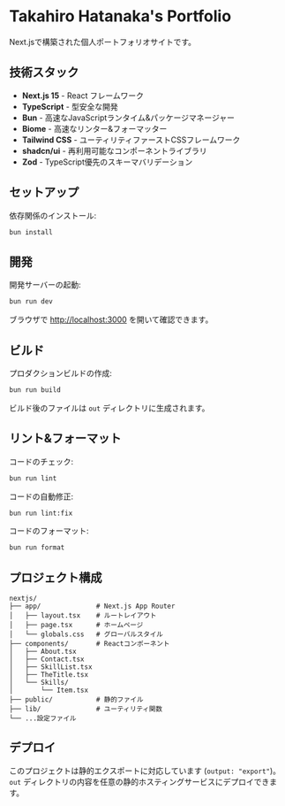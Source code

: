 # Takahiro Hatanaka's Portfolio

Next.jsで構築された個人ポートフォリオサイトです。

## 技術スタック

- **Next.js 15** - React フレームワーク
- **TypeScript** - 型安全な開発
- **Bun** - 高速なJavaScriptランタイム&パッケージマネージャー
- **Biome** - 高速なリンター&フォーマッター
- **Tailwind CSS** - ユーティリティファーストCSSフレームワーク
- **shadcn/ui** - 再利用可能なコンポーネントライブラリ
- **Zod** - TypeScript優先のスキーマバリデーション

## セットアップ

依存関係のインストール:

```bash
bun install
```

## 開発

開発サーバーの起動:

```bash
bun run dev
```

ブラウザで [http://localhost:3000](http://localhost:3000) を開いて確認できます。

## ビルド

プロダクションビルドの作成:

```bash
bun run build
```

ビルド後のファイルは `out` ディレクトリに生成されます。

## リント&フォーマット

コードのチェック:

```bash
bun run lint
```

コードの自動修正:

```bash
bun run lint:fix
```

コードのフォーマット:

```bash
bun run format
```

## プロジェクト構成

```
nextjs/
├── app/              # Next.js App Router
│   ├── layout.tsx    # ルートレイアウト
│   ├── page.tsx      # ホームページ
│   └── globals.css   # グローバルスタイル
├── components/       # Reactコンポーネント
│   ├── About.tsx
│   ├── Contact.tsx
│   ├── SkillList.tsx
│   ├── TheTitle.tsx
│   └── Skills/
│       └── Item.tsx
├── public/           # 静的ファイル
├── lib/              # ユーティリティ関数
└── ...設定ファイル
```

## デプロイ

このプロジェクトは静的エクスポートに対応しています (`output: "export"`)。
`out` ディレクトリの内容を任意の静的ホスティングサービスにデプロイできます。
